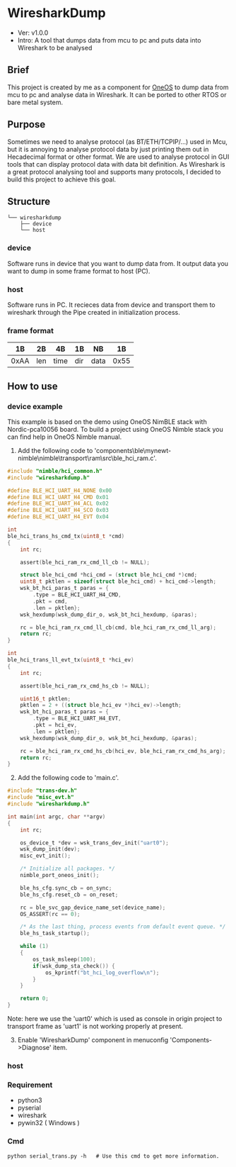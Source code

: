 # WiresharkDump

* Ver: v1.0.0
* Intro: A tool that dumps data from mcu to pc and puts data into Wireshark to be analysed

## Brief

This project is created by me as a component for [OneOS](https://gitee.com/cmcc-oneos/OneOS) to dump data from mcu to pc and analyse data in Wireshark. It can be ported to other RTOS or bare metal system.

## Purpose

Sometimes we need to analyse protocol (as BT/ETH/TCPIP/...) used in Mcu, but it is annoying to analyse protocol data by just printing them out in Hecadecimal format or other format. We are used to analyse protocol in GUI tools that can display protocol data with data bit definition. As Wireshark is a great protocol analysing tool and supports many protocols, I decided to build this project to achieve this goal.

## Structure

```shell
└── wiresharkdump  
    ├── device  
    └── host  
```

### device

Software runs in device that you want to dump data from. It output data you want to dump in some frame format to host (PC).

### host

Software runs in PC. It recieces data from device and transport them to wireshark through the Pipe created in initialization process.

### frame format

|  1B  |  2B  |  4B  |  1B  |  NB  |  1B  |
| ---  | ---  | ---  | ---  | ---  | ---  |
| 0xAA | len  | time | dir  | data | 0x55 |

## How to use 

### device example

This example is based on the demo using OneOS NimBLE stack with Nordic-pca10056 board. To build a project using OneOS Nimble stack you can find help in OneOS Nimble manual.

1. Add the following code to 'components\ble\mynewt-nimble\nimble\transport\ram\src\ble_hci_ram.c'.

```c
#include "nimble/hci_common.h"
#include "wiresharkdump.h"

#define BLE_HCI_UART_H4_NONE 0x00
#define BLE_HCI_UART_H4_CMD 0x01
#define BLE_HCI_UART_H4_ACL 0x02
#define BLE_HCI_UART_H4_SCO 0x03
#define BLE_HCI_UART_H4_EVT 0x04

int
ble_hci_trans_hs_cmd_tx(uint8_t *cmd)
{
    int rc;

    assert(ble_hci_ram_rx_cmd_ll_cb != NULL);

    struct ble_hci_cmd *hci_cmd = (struct ble_hci_cmd *)cmd;
    uint8_t pktlen = sizeof(struct ble_hci_cmd) + hci_cmd->length;
    wsk_bt_hci_paras_t paras = {
        .type = BLE_HCI_UART_H4_CMD,
        .pkt = cmd,
        .len = pktlen};
    wsk_hexdump(wsk_dump_dir_o, wsk_bt_hci_hexdump, &paras);

    rc = ble_hci_ram_rx_cmd_ll_cb(cmd, ble_hci_ram_rx_cmd_ll_arg);
    return rc;
}

int
ble_hci_trans_ll_evt_tx(uint8_t *hci_ev)
{
    int rc;

    assert(ble_hci_ram_rx_cmd_hs_cb != NULL);

    uint16_t pktlen;
    pktlen = 2 + ((struct ble_hci_ev *)hci_ev)->length;
    wsk_bt_hci_paras_t paras = {
        .type = BLE_HCI_UART_H4_EVT,
        .pkt = hci_ev,
        .len = pktlen};
    wsk_hexdump(wsk_dump_dir_o, wsk_bt_hci_hexdump, &paras);

    rc = ble_hci_ram_rx_cmd_hs_cb(hci_ev, ble_hci_ram_rx_cmd_hs_arg);
    return rc;
}
```

2. Add the following code to 'main.c'.

```c
#include "trans-dev.h"
#include "misc_evt.h"
#include "wiresharkdump.h"

int main(int argc, char **argv)
{
    int rc;

    os_device_t *dev = wsk_trans_dev_init("uart0");
    wsk_dump_init(dev);
    misc_evt_init();

    /* Initialize all packages. */
    nimble_port_oneos_init();

    ble_hs_cfg.sync_cb = on_sync;
    ble_hs_cfg.reset_cb = on_reset;

    rc = ble_svc_gap_device_name_set(device_name);
    OS_ASSERT(rc == 0);

    /* As the last thing, process events from default event queue. */
    ble_hs_task_startup();

    while (1)
    {
        os_task_msleep(100);
        if(wsk_dump_sta_check()) {
            os_kprintf("bt_hci_log_overflow\n");
        }
    }

    return 0;
}
```
Note: here we use the 'uart0' which is used as console in origin project to transport frame as 'uart1' is not working properly at present.

3. Enable 'WiresharkDump' component in menuconfig 'Components->Diagnose' item.

### host

### Requirement

* python3
* pyserial
* wireshark
* pywin32 ( Windows )

### Cmd

```shell
python serial_trans.py -h   # Use this cmd to get more information.
```
